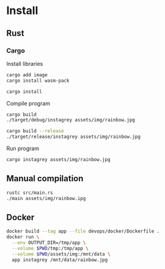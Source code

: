 # Install

## Rust

### Cargo

Install libraries

```bash
cargo add image
cargo install wasm-pack

cargo install
```

Compile program

```bash
cargo build
./target/debug/instagrey assets/img/rainbow.jpg

cargo build --release
./target/release/instagrey assets/img/rainbow.jpg
```

Run program

```bash
cargo instagrey assets/img/rainbow.jpg
```

## Manual compilation

```bash
rustc src/main.rs
./main assets/img/rainbow.ipg
```

## Docker

```bash
docker build --tag app --file devops/docker/Dockerfile .
docker run \
  --env OUTPUT_DIR=/tmp/app \
  --volume $PWD/tmp:/tmp/app \
  --volume $PWD/assets/img:/mnt/data \
  app instagrey /mnt/data/rainbow.jpg
```
